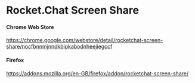 # Rocket.Chat Screen Share

#### Chrome Web Store

https://chrome.google.com/webstore/detail/rocketchat-screen-share/nocfbnnmjnndkbipkabodnheejiegccf

#### Firefox

https://addons.mozilla.org/en-GB/firefox/addon/rocketchat-screen-share/
